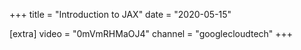 +++
title = "Introduction to JAX"
date = "2020-05-15"

[extra]
video = "0mVmRHMaOJ4"
channel = "googlecloudtech"
+++
